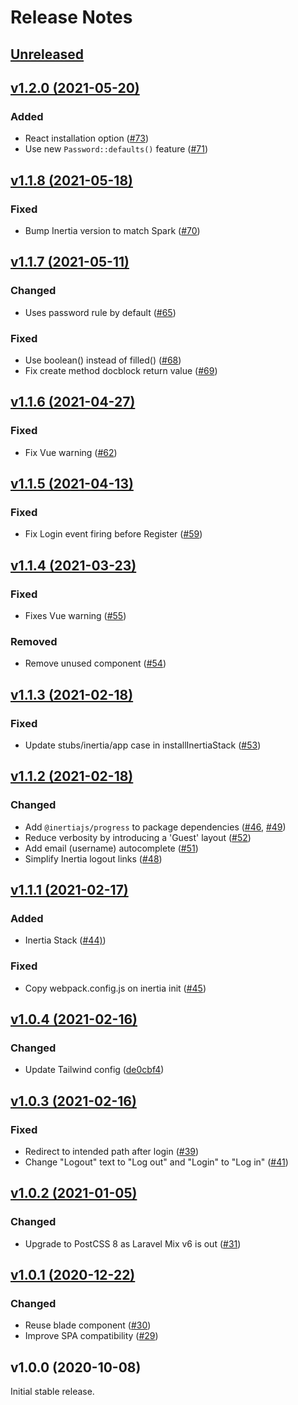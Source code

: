 # Release Notes

## [Unreleased](https://github.com/laravel/breeze/compare/v1.2.0...1.x)


## [v1.2.0 (2021-05-20)](https://github.com/laravel/breeze/compare/v1.1.8...v1.2.0)

### Added
- React installation option ([#73](https://github.com/laravel/breeze/pull/73))
- Use new `Password::defaults()` feature ([#71](https://github.com/laravel/breeze/pull/71))


## [v1.1.8 (2021-05-18)](https://github.com/laravel/breeze/compare/v1.1.7...v1.1.8)

### Fixed
- Bump Inertia version to match Spark ([#70](https://github.com/laravel/breeze/pull/70))


## [v1.1.7 (2021-05-11)](https://github.com/laravel/breeze/compare/v1.1.6...v1.1.7)

### Changed
- Uses password rule by default ([#65](https://github.com/laravel/breeze/pull/65))

### Fixed
- Use boolean() instead of filled() ([#68](https://github.com/laravel/breeze/pull/68))
- Fix create method docblock return value ([#69](https://github.com/laravel/breeze/pull/69))


## [v1.1.6 (2021-04-27)](https://github.com/laravel/breeze/compare/v1.1.5...v1.1.6)

### Fixed
- Fix Vue warning ([#62](https://github.com/laravel/breeze/pull/62))


## [v1.1.5 (2021-04-13)](https://github.com/laravel/breeze/compare/v1.1.4...v1.1.5)

### Fixed
- Fix Login event firing before Register ([#59](https://github.com/laravel/breeze/pull/59))


## [v1.1.4 (2021-03-23)](https://github.com/laravel/breeze/compare/v1.1.3...v1.1.4)

### Fixed
- Fixes Vue warning ([#55](https://github.com/laravel/breeze/pull/55))

### Removed
- Remove unused component ([#54](https://github.com/laravel/breeze/pull/54))


## [v1.1.3 (2021-02-18)](https://github.com/laravel/breeze/compare/v1.1.2...v1.1.3)

### Fixed
- Update stubs/inertia/app case in installInertiaStack ([#53](https://github.com/laravel/breeze/pull/53))


## [v1.1.2 (2021-02-18)](https://github.com/laravel/breeze/compare/v1.1.1...v1.1.2)

### Changed
- Add `@inertiajs/progress` to package dependencies ([#46](https://github.com/laravel/breeze/pull/46), [#49](https://github.com/laravel/breeze/pull/49))
- Reduce verbosity by introducing a 'Guest' layout ([#52](https://github.com/laravel/breeze/pull/52))
- Add email (username) autocomplete ([#51](https://github.com/laravel/breeze/pull/51))
- Simplify Inertia logout links ([#48](https://github.com/laravel/breeze/pull/48))


## [v1.1.1 (2021-02-17)](https://github.com/laravel/breeze/compare/v1.0.4...v1.1.1)

### Added
- Inertia Stack ([#44)](https://github.com/laravel/breeze/pull/44))

### Fixed
- Copy webpack.config.js on inertia init ([#45](https://github.com/laravel/breeze/pull/45))


## [v1.0.4 (2021-02-16)](https://github.com/laravel/breeze/compare/v1.0.3...v1.0.4)

### Changed
- Update Tailwind config ([de0cbf4](https://github.com/laravel/breeze/commit/de0cbf49b50c22aaf047dcaba8c83827164ff668))


## [v1.0.3 (2021-02-16)](https://github.com/laravel/breeze/compare/v1.0.2...v1.0.3)

### Fixed
- Redirect to intended path after login ([#39](https://github.com/laravel/breeze/pull/39))
- Change "Logout" text to "Log out" and "Login" to "Log in" ([#41](https://github.com/laravel/breeze/pull/41))


## [v1.0.2 (2021-01-05)](https://github.com/laravel/breeze/compare/v1.0.1...v1.0.2)

### Changed
- Upgrade to PostCSS 8 as Laravel Mix v6 is out ([#31](https://github.com/laravel/breeze/pull/31))


## [v1.0.1 (2020-12-22)](https://github.com/laravel/breeze/compare/v1.0.0...v1.0.1)

### Changed
- Reuse blade component ([#30](https://github.com/laravel/breeze/pull/30))
- Improve SPA compatibility ([#29](https://github.com/laravel/breeze/pull/29))


## v1.0.0 (2020-10-08)

Initial stable release.
